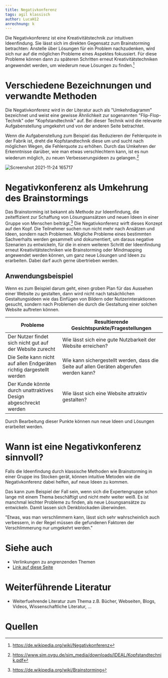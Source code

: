 ```yaml
---
title: Negativkonferenz
tags: agil klassisch
author: LucaH12
anrechnung: k 
---
```


Die Negativkonferenz ist eine Kreativitätstechnik zur intuitiven Ideenfindung. 
Sie lässt sich im direkten Gegensatz zum Brainstorming betrachten: 
Anstelle über Lösungen für ein Problem nachzudenken, wird sich nur auf die möglichen Probleme eines Aspektes fokussiert. 
Für diese Probleme können dann zu späteren Schritten erneut Kreativitätstechniken angewendet werden, um wiederum neue Lösungen zu finden.[^1]

# Verschiedene Bezeichnungen und verwandte Methoden

Die Negativkonferenz wird in der Literatur auch als "Umkehrdiagramm" bezeichnet und weist eine gewisse Ähnlichkeit zur sogenannten "Flip-Flop-Technik" oder
"Kopfstandtechnik" auf. Bei dieser Technik wird die relevante Aufgabenstellung umgekehrt und von der anderen Seite betrachtet. 

Wenn die Aufgabenstellung zum Beispiel das Reduzieren der Fehlerquote in der Fabrik ist, dreht die Kopfstandtechnik diese um und sucht nach möglichen Wegen, die Fehlerquote zu erhöhen. Durch das Umkehren der Erkenntnisse darüber, wie man etwas verschlechtern kann, ist es nun wiederum möglich, zu neuen Verbesserungsideen zu gelangen.[^3]

![Screenshot 2021-11-24 165717](https://user-images.githubusercontent.com/92982358/143272932-b3719172-c038-4ccc-a915-b91854ad5e0a.png)

# Negativkonferenz als Umkehrung des Brainstormings

Das Brainstorming ist bekannt als Methode zur Ideenfindung, die zeiteffizient zur Schaffung von Lösungsansätzen und neuen Ideen in einer Gruppe von Menschen beiträgt.[^4]
Die Negativkonferenz wirft dieses Konzept auf den Kopf. Die Teilnehmer suchen nun nicht mehr nach Ansätzen und Ideen, sondern nach Problemen.
Mögliche Probleme eines bestimmten Sachverhalts werden gesammelt und dokumentiert, um daraus negative Szenarien zu entwickeln, für die in einem weiteren Schritt der
Ideenfindung erneut Kreativitätstechniken wie Brainstorming oder Mindmapping angewendet werden können, um ganz neue Lösungen und Ideen zu erarbeiten.
Dabei darf auch gerne übertrieben werden.

## Anwendungsbeispiel

Wenn es zum Beispiel darum geht, einen groben Plan für das Aussehen einer Website zu gestalten, dann wird nicht nach tatsächlichen Gestaltungsideen wie das Einfügen
von Bildern oder Nutzerinteraktionen gesucht, sondern nach Problemen die durch die Gestaltung einer solchen Website auftreten können. 

|    Probleme   |Resultierende Gesichtspunkte/Fragestellungen|
| ------------- | ------------- |
| Der Nutzer findet sich nicht gut auf der Website zurecht  |Wie lässt sich eine gute Nutzbarkeit der Website erreichen? |
| Die Seite kann nicht auf allen Endgeräten richtig dargestellt werden  |Wie kann sichergestellt werden, dass die Seite auf allen Geräten abgerufen werden kann?|
|Der Kunde könnte durch unattraktives Design abgeschreckt werden|Wie lässt sich eine Website attraktiv gestalten?|

Durch Bearbeitung dieser Punkte können nun neue Ideen und Lösungen erarbeitet werden.

# Wann ist eine Negativkonferenz sinnvoll?

Falls die Ideenfindung durch klassische Methoden wie Brainstorming in einer Gruppe ins Stocken gerät, können intuitive Metoden wie die Negativkonferenz dabei helfen,
auf neue Ideen zu kommen. 

Das kann zum Beispiel der Fall sein, wenn sich die Expertengruppe schon lange mit einem Thema beschäftigt und nicht mehr weiter weiß. Es ist manchmal leichter
Probleme zu finden, als neue Lösungsansätze zu entwickeln. Damit lassen sich Denkblockaden überwinden.

"Etwas, was man verschlimmern kann, lässt sich sehr wahrscheinlich auch verbessern, in der Regel müssen die gefundenen Faktoren der Verschlimmerung nur umgekehrt
werden."

# Siehe auch

* Verlinkungen zu angrenzenden Themen
* [Link auf diese Seite](Negativkonferenz.md)

# Weiterführende Literatur

* Weiterfuehrende Literatur zum Thema z.B. Bücher, Webseiten, Blogs, Videos, Wissenschaftliche Literatur, ...

# Quellen

[^1]: https://de.wikipedia.org/wiki/Negativkonferenz
[^2]:
[^3]: https://www.sim.ovgu.de/sim_media/downloads/IDEAL/Kopfstandtechnik.pdf
[^4]: https://de.wikipedia.org/wiki/Brainstorming

